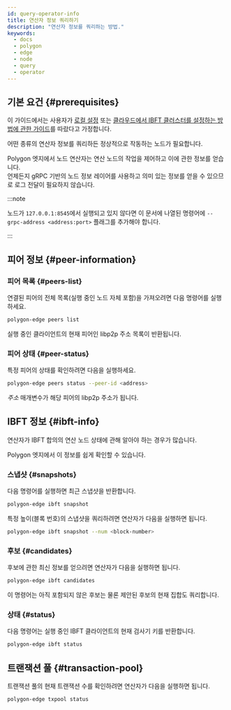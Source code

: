 ```yaml
---
id: query-operator-info
title: 연산자 정보 쿼리하기
description: "연산자 정보를 쿼리하는 방법."
keywords:
  - docs
  - polygon
  - edge
  - node
  - query
  - operator
---
```


## 기본 요건 {#prerequisites}

이 가이드에서는 사용자가 [로컬 설정](/docs/edge/get-started/set-up-ibft-locally) 또는 [클라우드에서 IBFT 클러스터를 설정하는 방법에 관한 가이드](/docs/edge/get-started/set-up-ibft-on-the-cloud)를 따랐다고 가정합니다.

어떤 종류의 연산자 정보를 쿼리하든 정상적으로 작동하는 노드가 필요합니다.

Polygon 엣지에서 노드 연산자는 연산 노드의 작업을 제어하고 이에 관한 정보를 얻습니다.<br />
언제든지 gRPC 기반의 노드 정보 레이어를 사용하고 의미 있는 정보를 얻을 수 있으므로 로그 전달이 필요하지 않습니다.

:::note

노드가 `127.0.0.1:8545`에서 실행되고 있지 않다면 이 문서에 나열된 명령어에 `--grpc-address <address:port>` 플래그를 추가해야 합니다.

:::

## 피어 정보 {#peer-information}

### 피어 목록 {#peers-list}

연결된 피어의 전체 목록(실행 중인 노드 자체 포함)을 가져오려면 다음 명령어를 실행하세요.
````bash
polygon-edge peers list
````

실행 중인 클라이언트의 현재 피어인 libp2p 주소 목록이 반환됩니다.

### 피어 상태 {#peer-status}

특정 피어의 상태를 확인하려면 다음을 실행하세요.
````bash
polygon-edge peers status --peer-id <address>
````
*주소* 매개변수가 해당 피어의 libp2p 주소가 됩니다.

## IBFT 정보 {#ibft-info}

연산자가 IBFT 합의의 연산 노드 상태에 관해 알아야 하는 경우가 많습니다.

Polygon 엣지에서 이 정보를 쉽게 확인할 수 있습니다.

### 스냅샷 {#snapshots}

다음 명령어를 실행하면 최근 스냅샷을 반환합니다.
````bash
polygon-edge ibft snapshot
````
특정 높이(블록 번호)의 스냅샷을 쿼리하려면 연산자가 다음을 실행하면 됩니다.
````bash
polygon-edge ibft snapshot --num <block-number>
````

### 후보 {#candidates}

후보에 관한 최신 정보를 얻으려면 연산자가 다음을 실행하면 됩니다.
````bash
polygon-edge ibft candidates
````
이 명령어는 아직 포함되지 않은 후보는 물론 제안된 후보의 현재 집합도 쿼리합니다.

### 상태 {#status}

다음 명령어는 실행 중인 IBFT 클라이언트의 현재 검사기 키를 반환합니다.
````bash
polygon-edge ibft status
````

## 트랜잭션 풀 {#transaction-pool}

트랜잭션 풀의 현재 트랜잭션 수를 확인하려면 연산자가 다음을 실행하면 됩니다.
````bash
polygon-edge txpool status
````

